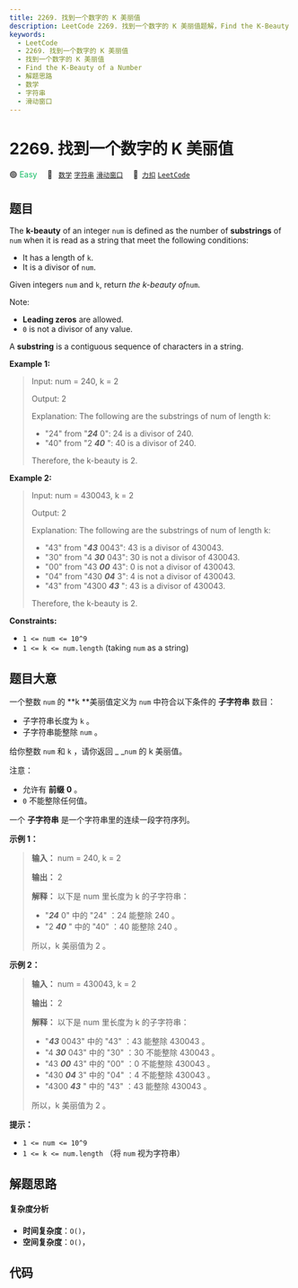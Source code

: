 ```yaml
---
title: 2269. 找到一个数字的 K 美丽值
description: LeetCode 2269. 找到一个数字的 K 美丽值题解，Find the K-Beauty of a Number，包含解题思路、复杂度分析以及完整的 JavaScript 代码实现。
keywords:
  - LeetCode
  - 2269. 找到一个数字的 K 美丽值
  - 找到一个数字的 K 美丽值
  - Find the K-Beauty of a Number
  - 解题思路
  - 数学
  - 字符串
  - 滑动窗口
---
```


# 2269. 找到一个数字的 K 美丽值

🟢 <font color=#15bd66>Easy</font>&emsp; 🔖&ensp; [`数学`](/tag/math.md) [`字符串`](/tag/string.md) [`滑动窗口`](/tag/sliding-window.md)&emsp; 🔗&ensp;[`力扣`](https://leetcode.cn/problems/find-the-k-beauty-of-a-number) [`LeetCode`](https://leetcode.com/problems/find-the-k-beauty-of-a-number)

## 题目

The **k-beauty** of an integer `num` is defined as the number of
**substrings** of `num` when it is read as a string that meet the following
conditions:

  * It has a length of `k`.
  * It is a divisor of `num`.

Given integers `num` and `k`, return _the k-beauty of_`num`.

Note:

  * **Leading zeros** are allowed.
  * `0` is not a divisor of any value.

A **substring** is a contiguous sequence of characters in a string.



**Example 1:**

> Input: num = 240, k = 2
> 
> Output: 2
> 
> Explanation: The following are the substrings of num of length k:
> - "24" from "**_24_** 0": 24 is a divisor of 240.
> - "40" from "2 _**40**_ ": 40 is a divisor of 240.
> 
> Therefore, the k-beauty is 2.

**Example 2:**

> Input: num = 430043, k = 2
> 
> Output: 2
> 
> Explanation: The following are the substrings of num of length k:
> - "43" from "_**43**_ 0043": 43 is a divisor of 430043.
> - "30" from "4 _**30**_ 043": 30 is not a divisor of 430043.
> - "00" from "43 _**00**_ 43": 0 is not a divisor of 430043.
> - "04" from "430 _**04**_ 3": 4 is not a divisor of 430043.
> - "43" from "4300 _**43**_ ": 43 is a divisor of 430043.
> 
> Therefore, the k-beauty is 2.

**Constraints:**

  * `1 <= num <= 10^9`
  * `1 <= k <= num.length` (taking `num` as a string)


## 题目大意

一个整数 `num` 的 **k  **美丽值定义为 `num` 中符合以下条件的 **子字符串**  数目：

  * 子字符串长度为 `k` 。
  * 子字符串能整除 `num` 。

给你整数 `num` 和 `k` ，请你返回 _ _`num` 的 k 美丽值。

注意：

  * 允许有 **前缀**  **0**  。
  * `0` 不能整除任何值。

一个 **子字符串**  是一个字符串里的连续一段字符序列。



**示例 1：**

> 
> 
> 
> 
> 
> **输入：** num = 240, k = 2
> 
> **输出：** 2
> 
> **解释：** 以下是 num 里长度为 k 的子字符串：
> - "_**24**_ 0" 中的 "24" ：24 能整除 240 。
> - "2 _**40**_ " 中的 "40" ：40 能整除 240 。
> 
> 所以，k 美丽值为 2 。
> 
> 

**示例 2：**

> 
> 
> 
> 
> 
> **输入：** num = 430043, k = 2
> 
> **输出：** 2
> 
> **解释：** 以下是 num 里长度为 k 的子字符串：
> - "_**43**_ 0043" 中的 "43" ：43 能整除 430043 。
> - "4 _**30**_ 043" 中的 "30" ：30 不能整除 430043 。
> - "43 _**00**_ 43" 中的 "00" ：0 不能整除 430043 。
> - "430 _**04**_ 3" 中的 "04" ：4 不能整除 430043 。
> - "4300 _**43**_ " 中的 "43" ：43 能整除 430043 。
> 
> 所以，k 美丽值为 2 。
> 
> 



**提示：**

  * `1 <= num <= 10^9`
  * `1 <= k <= num.length` （将 `num` 视为字符串）


## 解题思路

#### 复杂度分析

- **时间复杂度**：`O()`，
- **空间复杂度**：`O()`，

## 代码

```javascript

```